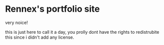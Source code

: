 # Rennex's portfolio site

very noice!

this is just here to call it a day, you prolly dont have the rights to redistrubite this since i didn't add any license. 